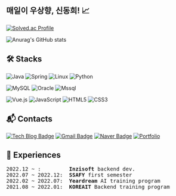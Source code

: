 ## 매일이 우상향, 신동희! 📈

[![Solved.ac Profile](http://mazassumnida.wtf/api/v2/generate_badge?boj=easydong02)](https://solved.ac/easydong02/)

![Anurag's GitHub stats](https://github-readme-stats.vercel.app/api?username=easydong02&show_icons=true&theme=transparent)


## 🛠️ Stacks

![Java](https://img.shields.io/badge/Java-F99471.svg?&style=for-the-badge&logo=java&logoColor=white)
![Spring](https://img.shields.io/badge/Spring-6DB33F.svg?&style=for-the-badge&logo=Spring&logoColor=white)
![Linux](https://img.shields.io/badge/Linux-F0FFFF.svg?&style=for-the-badge&logo=Linux&logoColor=orange)
![Python](https://img.shields.io/badge/Python-3776AB.svg?&style=for-the-badge&logo=Python&logoColor=white)

![MySQL](https://img.shields.io/badge/MySQL-4479A1.svg?&style=for-the-badge&logo=MySQL&logoColor=white)
![Oracle](https://img.shields.io/badge/Oracle-F80000.svg?&style=for-the-badge&logo=Oracle&logoColor=white)
![Mssql](https://img.shields.io/badge/Mssql-808080.svg?&style=for-the-badge&logo=microsoft-sql-server&logoColor=white)

![Vue.js](https://img.shields.io/badge/Vue.js-36BC9B.svg?&style=for-the-badge&logo=Vue.js&logoColor=white)
![JavaScript](https://img.shields.io/badge/JavaScript-F7DF1E.svg?&style=for-the-badge&logo=JavaScript&logoColor=white)
![HTML5](https://img.shields.io/badge/HTML5-E34F26.svg?&style=for-the-badge&logo=HTML5&logoColor=white)
![CSS3](https://img.shields.io/badge/CSS3-1572B6.svg?&style=for-the-badge&logo=CSS3&logoColor=white)


## :mailbox_with_mail: Contacts
[![Tech Blog Badge](http://img.shields.io/badge/-Tech%20blog-orange?style=flat-square&logo=tistory&link=https://easydong02.tistory.com/)](https://easydong02.tistory.com/)
[![Gmail Badge](https://img.shields.io/badge/Gmail-d14836?style=flat-square&logo=Gmail&logoColor=white&link=mailto:easydong02@gmail.com)](mailto:easydong02@gmail.com)
[![Naver Badge](https://img.shields.io/badge/Naver-03C75A?style=flat-square&logo=Naver&logoColor=white&link=mailto:easydong02@naver.com)](mailto:easydong02@naver.com)
[![Portfolio](http://img.shields.io/badge/-Portfolio-black?style=flat-square&logo=notion&link=https://cooing-physician-f66.notion.site/d254cb9495cf4ad8995eacada18c8238)](https://cooing-physician-f66.notion.site/d254cb9495cf4ad8995eacada18c8238)


## 📖 Experiences
<pre>
2022.12 ~ :         <b>Inzisoft</b> backend dev.
2022.07 ~ 2022.12:  <b>SSAFY</b> first semester
2022.02 ~ 2022.07:  <b>Yeardream</b> AI training program
2021.08 ~ 2022.01:  <b>KOREAIT</b> Backend training program
</pre>
